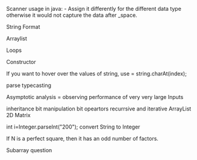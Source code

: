 Scanner usage in java:
    - Assign it differently for the different data type otherwise it would not capture the data after _space.
    
 String Format
 
 Arraylist 
 
 Loops
 
 Constructor
 
 If you want to hover over the values of string, use  = string.charAt(index);
 
 parse 
 typecasting
  
Asymptotic analysis = observing performance of very very large Inputs 

inheritance 
bit manipulation
bit opeartors
recurrsive and iterative 
ArrayList 2D Matrix 

int i=Integer.parseInt("200");   convert String to Integer

 If N is a perfect square, then it has an odd number of factors.
 
 Subarray question
  
